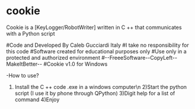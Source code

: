 # cookie
Cookie is a [KeyLogger/RobotWriter] written in C ++ that communicates with a Python script

#Code and Developed By Caleb Gucciardi Italy
#I take no responsibility for this code
#Software created for educational purposes only
#Use only in a protected and authorized environment
#--FreeeSoftware--CopyLeft--MakeItBetter--
#Cookie v1.0 for Windows

-How to use?
1) Install the C ++ code .exe in a windows computer\n
2)Start the python script (I use it by phone through QPython)
3)Digit help for a list of command
4)Enjoy

